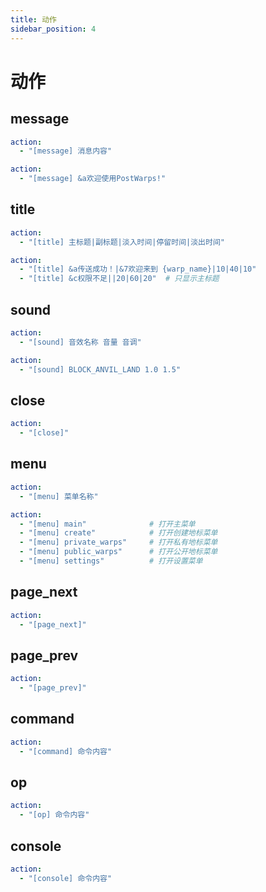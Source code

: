 ```yaml
---
title: 动作
sidebar_position: 4
---
```


# 动作

## message

```yaml
action:
  - "[message] 消息内容"
```

```yaml
action:
  - "[message] &a欢迎使用PostWarps!"
```

## title

```yaml
action:
  - "[title] 主标题|副标题|淡入时间|停留时间|淡出时间"
```

```yaml
action:
  - "[title] &a传送成功！|&7欢迎来到 {warp_name}|10|40|10"
  - "[title] &c权限不足||20|60|20"  # 只显示主标题
```

## sound

```yaml
action:
  - "[sound] 音效名称 音量 音调"
```

```yaml
action:
  - "[sound] BLOCK_ANVIL_LAND 1.0 1.5"
```

## close

```yaml
action:
  - "[close]"
```

## menu

```yaml
action:
  - "[menu] 菜单名称"
```

```yaml
action:
  - "[menu] main"              # 打开主菜单
  - "[menu] create"            # 打开创建地标菜单
  - "[menu] private_warps"     # 打开私有地标菜单
  - "[menu] public_warps"      # 打开公开地标菜单
  - "[menu] settings"          # 打开设置菜单
```

## page_next

```yaml
action:
  - "[page_next]"
```

## page_prev

```yaml
action:
  - "[page_prev]"
```

## command

```yaml
action:
  - "[command] 命令内容"
```

## op

```yaml
action:
  - "[op] 命令内容"
```

## console

```yaml
action:
  - "[console] 命令内容"
```
